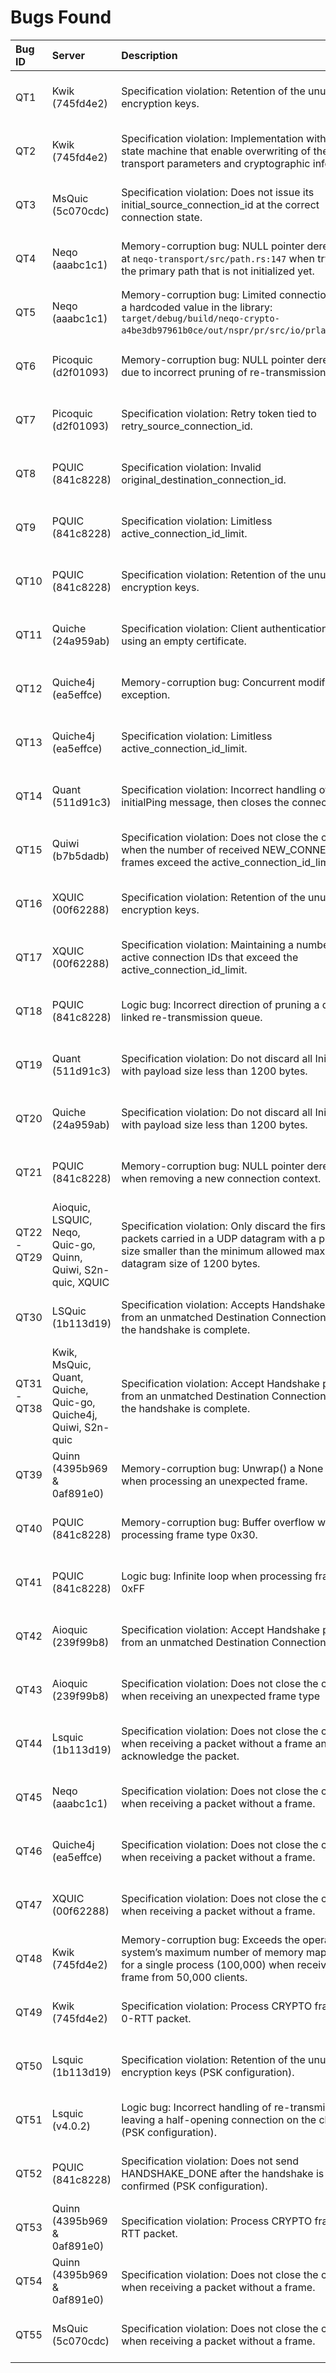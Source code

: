 # Bugs Found

| Bug ID | Server | Description | Details |
| :----- | :----- | :---------- | :------------- |
| QT1    | Kwik (745fd4e2) | Specification violation: Retention of the unused encryption keys. | [Click for more info](bugDetails/QT1.md) |
| QT2    | Kwik (745fd4e2) | Specification violation: Implementation without a state machine that enable overwriting of the client's transport parameters and cryptographic information. | [Click for more info](bugDetails/QT2.md) |
| QT3    | MsQuic (5c070cdc) | Specification violation: Does not issue its initial_source_connection_id at the correct connection state. | [Click for more info](bugDetails/QT3.md) |
| QT4    | Neqo (aaabc1c1) | Memory-corruption bug: NULL pointer dereference at ```neqo-transport/src/path.rs:147``` when trying to get the primary path that is not initialized yet. | [Click for more info](bugDetails/QT4.md) |
| QT5    | Neqo (aaabc1c1) | Memory-corruption bug: Limited connections due to a hardcoded value in the library: ```target/debug/build/neqo-crypto-a4be3db97961b0ce/out/nspr/pr/src/io/prlayer.c:619```. | [Click for more info](bugDetails/QT5.md) |
| QT6    | Picoquic (d2f01093) | Memory-corruption bug: NULL pointer dereference due to incorrect pruning of re-transmission queue. | [Click for more info](bugDetails/QT6.md) |
| QT7    | Picoquic (d2f01093) | Specification violation: Retry token tied to retry_source_connection_id. | [Click for more info](bugDetails/QT7.md) |
| QT8    | PQUIC (841c8228) | Specification violation: Invalid original_destination_connection_id. | [Click for more info](bugDetails/QT8.md) |
| QT9    | PQUIC (841c8228) | Specification violation: Limitless active_connection_id_limit. | [Click for more info](bugDetails/QT9.md) |
| QT10   | PQUIC (841c8228) | Specification violation: Retention of the unused encryption keys. | [Click for more info](bugDetails/QT10.md) |
| QT11   | Quiche (24a959ab) | Specification violation: Client authentication bypass using an empty certificate. | [Click for more info](bugDetails/QT11.md) |
| QT12   | Quiche4j (ea5effce) | Memory-corruption bug: Concurrent modification exception. | [Click for more info](bugDetails/QT12.md) |
| QT13   | Quiche4j (ea5effce) | Specification violation: Limitless active_connection_id_limit. | [Click for more info](bugDetails/QT13.md) |
| QT14   | Quant (511d91c3) | Specification violation: Incorrect handling of an initialPing message, then closes the connection. | [Click for more info](bugDetails/QT14.md) |
| QT15   | Quiwi (b7b5dadb) | Specification violation: Does not close the connection when the number of received NEW_CONNECTION_ID frames exceed the active_connection_id_limit. | [Click for more info](bugDetails/QT15.md) |
| QT16   | XQUIC (00f62288) | Specification violation: Retention of the unused encryption keys. | [Click for more info](bugDetails/QT16.md) |
| QT17   | XQUIC (00f62288) | Specification violation: Maintaining a number of active connection IDs that exceed the active_connection_id_limit. | [Click for more info](bugDetails/QT17.md) |
| QT18   | PQUIC (841c8228) | Logic bug: Incorrect direction of pruning a double-linked re-transmission queue.  | [Click for more info](bugDetails/QT18.md) |
| QT19   | Quant (511d91c3) | Specification violation: Do not discard all Initial packet with payload size less than 1200 bytes. | [Click for more info](bugDetails/QT19.md) |
| QT20   | Quiche (24a959ab) | Specification violation: Do not discard all Initial packet with payload size less than 1200 bytes. | [Click for more info](bugDetails/QT20.md) |
| QT21   | PQUIC (841c8228) | Memory-corruption bug: NULL pointer dereference when removing a new connection context. | [Click for more info](bugDetails/QT21.md) |
| QT22 - QT29   | Aioquic, LSQUIC, Neqo, Quic-go, Quinn, Quiwi, S2n-quic, XQUIC | Specification violation: Only discard the first Initial packets carried in a UDP datagram with a payload size smaller than the minimum allowed maximum datagram size of 1200 bytes. | [Click for more info](bugDetails/QT22-29.md) |
| QT30   | LSQuic (1b113d19) | Specification violation: Accepts Handshake packet from an unmatched Destination Connection ID after the handshake is complete. | [Click for more info](bugDetails/QT30.md) |
| QT31 - QT38   | Kwik, MsQuic, Quant, Quiche, Quic-go, Quiche4j, Quiwi, S2n-quic | Specification violation: Accept Handshake packet from an unmatched Destination Connection ID until the handshake is complete. | [Click for more info](bugDetails/QT31-38.md) |
| QT39   | Quinn (4395b969 & 0af891e0) | Memory-corruption bug: Unwrap() a None value when processing an unexpected frame. | [Click for more info](bugDetails/QT39.md) |
| QT40   | PQUIC (841c8228) | Memory-corruption bug:  Buffer overflow when processing frame type 0x30. | [Click for more info](bugDetails/QT40.md) |
| QT41   | PQUIC (841c8228) | Logic bug: Infinite loop when processing frame type 0xFF | [Click for more info](bugDetails/QT41.md) |
| QT42   | Aioquic (239f99b8) | Specification violation: Accept Handshake packet from an unmatched Destination Connection ID. | [Click for more info](bugDetails/QT42.md) |
| QT43   | Aioquic (239f99b8) | Specification violation: Does not close the connection when receiving an unexpected frame type | [Click for more info](bugDetails/QT43.md) |
| QT44   | Lsquic (1b113d19) | Specification violation: Does not close the connection when receiving a packet without a frame and still acknowledge the packet. | [Click for more info](bugDetails/QT44.md) |
| QT45   | Neqo (aaabc1c1) | Specification violation:  Does not close the connection when receiving a packet without a frame. | [Click for more info](bugDetails/QT45.md) |
| QT46   | Quiche4j (ea5effce) | Specification violation:  Does not close the connection when receiving a packet without a frame. | [Click for more info](bugDetails/QT46.md) |
| QT47   | XQUIC (00f62288) | Specification violation:  Does not close the connection when receiving a packet without a frame. | [Click for more info](bugDetails/QT47.md) |
| QT48   | Kwik (745fd4e2) | Memory-corruption bug: Exceeds the operating system’s maximum number of memory map- pings for a single process (100,000) when receiving PING frame from 50,000 clients. | [Click for more info](bugDetails/QT48.md) |
| QT49   | Kwik (745fd4e2) | Specification violation: Process CRYPTO frame in a 0-RTT packet. | [Click for more info](bugDetails/QT49.md) |
| QT50   | Lsquic (1b113d19) | Specification violation: Retention of the unused encryption keys (PSK configuration). | [Click for more info](bugDetails/QT50.md) |
| QT51   | Lsquic (v4.0.2) | Logic bug: Incorrect handling of re-transmission, leaving a half-opening connection on the client side (PSK configuration). | [Click for more info](bugDetails/QT51.md) |
| QT52   | PQUIC (841c8228) | Specification violation: Does not send HANDSHAKE_DONE after the handshake is confirmed (PSK configuration). | [Click for more info](bugDetails/QT52.md) |
| QT53   | Quinn (4395b969 & 0af891e0) | Specification violation: Process CRYPTO frame in 0-RTT packet. |  [Click for more info](bugDetails/QT53.md) |
| QT54   | Quinn (4395b969 & 0af891e0) | Specification violation: Does not close the connection when receiving a packet without a frame. | [Click for more info](bugDetails/QT54.md) |
| QT55   | MsQuic (5c070cdc) | Specification violation: Does not close the connection when receiving a packet without a frame. | [Click for more info](bugDetails/QT55.md) |